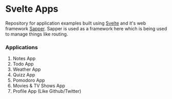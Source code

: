# Svelte Apps

Repository for application examples built using [Svelte](https://svelte.dev) and it's web framework [Sapper](https://sapper.svelte.dev). Sapper is used as a framework here which is being used to manage things like routing.

### Applications

1. Notes App
2. Todo App
3. Weather App
4. Quizz App
5. Pomodoro App
6. Movies & TV Shows App
7. Profile App (Like Github/Twitter) 
